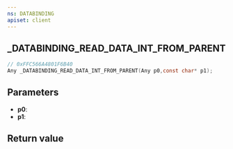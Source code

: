 ```yaml
---
ns: DATABINDING
apiset: client
---
```

## _DATABINDING_READ_DATA_INT_FROM_PARENT

```c
// 0xFFC566A4801F6B40
Any _DATABINDING_READ_DATA_INT_FROM_PARENT(Any p0,const char* p1);
```


## Parameters
* **p0**:
* **p1**:

## Return value